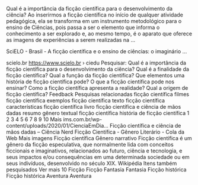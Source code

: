 Qual é a importância da ficção científica para o desenvolvimento da ciência?
Ao inserirmos a ficção científica no início de qualquer atividade pedagógica, ela se transforma em um instrumento metodológico para o ensino de Ciências, pois passa a ser o elemento que informa o conhecimento a ser explorado e, ao mesmo tempo, é o aparato que oferece as imagens de experiências a serem realizadas na ...

SciELO - Brasil - A ficção científica e o ensino de ciências: o imaginário ...

scielo.br
https://www.scielo.br › ciedu
Pesquisar: Qual é a importância da ficção científica para o desenvolvimento da ciência?
Qual é a finalidade da ficção científica?
Qual a função da ficção científica?
Que elementos uma história de ficção científica pode?
O que a ficção científica pode nos ensinar?
Como a ficção científica apresenta a realidade?
Qual a origem de ficção científica?
Feedback
Pesquisas relacionadas
ficção científica filmes
ficção científica exemplos
ficção científica texto
ficção científica características
ficção científica livro
ficção científica e ciência de mãos dadas resumo
gênero textual ficção científica
história de ficção científica
1	
2
3
4
5
6
7
8
9
10
Mais
ims.com.br/wp-content/uploads/2020/01/CienciaEmDia...
Ficção científica e ciência de mãos dadas – Ciência Nerd
Ficção Científica - Gênero Literário - Cola da Web
Mais imagens
Ficção científica
Gênero narrativo
Ficção científica é um gênero da ficção especulativa, que normalmente lida com conceitos ficcionais e imaginativos, relacionados ao futuro, ciência e tecnologia, e seus impactos e/ou consequências em uma determinada sociedade ou em seus indivíduos, desenvolvido no século XIX. Wikipédia
Itens também pesquisados
Ver mais 10
Ficção
Ficção
Fantasia
Fantasia
Ficção histórica
Ficção histórica
Aventura
Aventura

